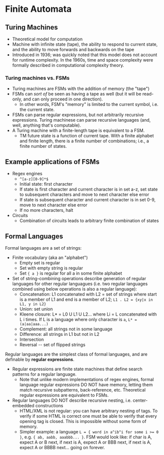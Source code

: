 # Finite Automata

## Turing Machines

* Theoretical model for computation
* Machine with infinite state (tape), the ability to respond to current state, and the ability to move forwards and backwards on the tape
* Introduced in 1936; was quickly noted that this model does not account for runtime complexity. In the 1960s, time and space complexity were formally described in computational complexity theory.

### Turing machines vs. FSMs

* Turing machines are FSMs with the addition of memory (the "tape")
* FSMs can *sort of* be seen as having a tape as well (but it will be read-only, and can only proceed in one direction).
  * In other words, FSM's "memory" is limited to the current symbol, i.e. the current state.
* FSMs can parse regular expressions, but not arbitrarily recursive expressions. Turing machinese can parse recursive languages (and, well, anything that's computable).
* A Turing machine with a finite-length tape is equivalent to a FSM.
  * TM future state is a function of current tape. With a finite alphabet and finite length, there is a finite number of combinations; i.e., a finite number of states.

## Example applications of FSMs

* Regex engines
  * `^[a-z][0-9]*$`
  * Initial state: first character
  * If state is first character and current character is in set a-z, set state to subsequent characters and move to next character else error
  * If state is subsequent character and current character is in set 0-9, move to next character else error
  * If no more characters, halt
* Circuits
  * Combination of circuits leads to arbitrary finite combination of states

## Formal Languages

Formal languages are a set of strings:

* Finite vocabulary (aka an "alphabet")
  * Empty set is regular
  * Set with empty string is regular
  * Set `{ a }` is regular for all a in some finite alphabet
* Set of string-combining operations describe generation of regular languages for other regular languagues (i.e. two regular languages combined using below operations is also a regular language):
  * Concatenation: L1 concatenated with L2 = set of strings where start is a member of L1 and end is a member of L2; `L1 . L2 = {xy|x in L1, y in L2}`
  * Union: set union
  * Kleene closure: L* = L0 U L1 U L2... where Li = L concatenated with L i times. If L is a language where only character is `a`, `L* = (a|aa|aaa...)`
  * Complement: all strings not in some language
  * Difference: all strings in L1 but not in L2
  * Intersection
  * Reversal -- set of flipped strings

Regular languages are the simplest class of formal languages, and are definable by **regular expressions**.

* Regular expressions are finite state machines that define search patterns for a regular language.
  * Note that unlike modern implementations of regex engines, formal language regular expressions DO NOT have memory, letting them match recursive subpatterns, back-reference, etc. Theoretical regular expressions are equivalent to FSMs.
* Regular languages DO NOT describe recursive nesting, i.e. center-embedded constructions
  * HTML/XML is not regular: you can have arbitrary nesting of tags. To verify if some HTML is correct one must be able to verify that every opening tag is closed. This is impossible without some form of memory.
  * Simpler example: a language `L = { word in a^ib^i for some i >= 0 }`, e.g. `{ ab, aabb, aaabbb... }`. FSM would look like: if char is A, expect A or B next, if next is A, expect A or BBB next, if next is A, expect A or BBBB next... going on forever.
